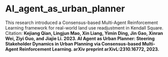 # AI_agent_as_urban_planner
This research introduced a Consensus-based Multi-Agent Reinforcement Learning framework for real-world land use readjustment in Kendall Square.  
Citation: **Kejiang Qian, Lingjun Mao, Xin Liang, Yimin Ding, Jin Gao, Xinran Wei, Ziyi Guo, and Jiajie Li. 2023. AI Agent as Urban Planner: Steering Stakeholder Dynamics in Urban Planning via Consensus-based Multi-Agent Reinforcement Learning. arXiv preprint arXivL:2310.16772, 2023.**
